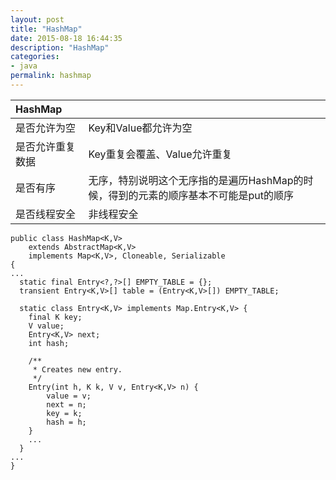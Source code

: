 ```yaml
---
layout: post
title: "HashMap"
date: 2015-08-18 16:44:35
description: "HashMap"
categories:
- java
permalink: hashmap
---
```


|HashMap|&nbsp;|
|:--|:--|
|是否允许为空|Key和Value都允许为空|
|是否允许重复数据|Key重复会覆盖、Value允许重复|
|是否有序|无序，特别说明这个无序指的是遍历HashMap的时候，得到的元素的顺序基本不可能是put的顺序|
|是否线程安全|非线程安全|

```vim
public class HashMap<K,V>
    extends AbstractMap<K,V>
    implements Map<K,V>, Cloneable, Serializable
{
...
  static final Entry<?,?>[] EMPTY_TABLE = {};
  transient Entry<K,V>[] table = (Entry<K,V>[]) EMPTY_TABLE;
  
  static class Entry<K,V> implements Map.Entry<K,V> {
    final K key;
    V value;
    Entry<K,V> next;
    int hash;

    /**
     * Creates new entry.
     */
    Entry(int h, K k, V v, Entry<K,V> n) {
        value = v;
        next = n;
        key = k;
        hash = h;
    }
    ...
  }
...
}
```
